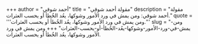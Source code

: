 +++
author = "أحمد شوقي"
title = "مقولة أحمد شوقي"
description = "مقولة أحمد شوقي: ومن يمش في ورد الأمور وشوكها، يعُد الخُطأ أو يحسب العثرات."
quote = '''ومن يمش في ورد الأمور وشوكها، يعُد الخُطأ أو يحسب العثرات.''' 
slug = "ومن-يمش-في-ورد-الأمور-وشوكها-يعُد-الخُطأ-أو-يحسب-العثرات"
+++
ومن يمش في ورد الأمور وشوكها، يعُد الخُطأ أو يحسب العثرات.
